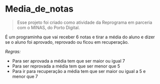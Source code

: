 # Media_de_notas

>Esse projeto foi criado como atividade
>da Reprograma em parceria com o MINAS,
>do Porto Digital.

 É um programinha que vai receber 6 notas e tirar a média do aluno e dizer se o aluno foi aprovado, reprovado ou ficou em recuperação.

*Regras:*

* Para ser aprovada a média tem que ser maior ou igual 7
* Para ser reprovada a média tem que ser menor que 5
* Para ir para recuperação a média tem que ser maior ou igual a 5 e menor que 7